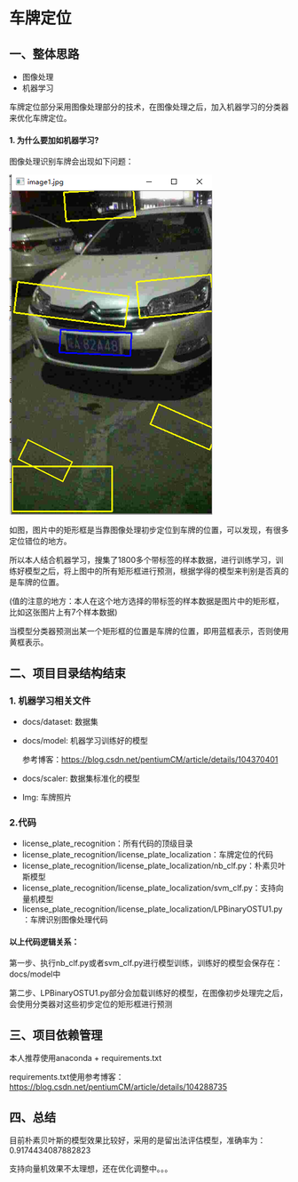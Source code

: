 # 车牌定位
## 一、整体思路
+ 图像处理
+ 机器学习

车牌定位部分采用图像处理部分的技术，在图像处理之后，加入机器学习的分类器来优化车牌定位。

#### 1. **为什么要加如机器学习?**
图像处理识别车牌会出现如下问题：

![](Img/read.jpg)

如图，图片中的矩形框是当靠图像处理初步定位到车牌的位置，可以发现，有很多定位错位的地方。

所以本人结合机器学习，搜集了1800多个带标签的样本数据，进行训练学习，训练好模型之后，将上图中的所有矩形框进行预测，根据学得的模型来判别是否真的是车牌的位置。

(值的注意的地方：本人在这个地方选择的带标签的样本数据是图片中的矩形框，比如这张图片上有7个样本数据)

当模型分类器预测出某一个矩形框的位置是车牌的位置，即用蓝框表示，否则使用黄框表示。

## 二、项目目录结构结束
### 1. 机器学习相关文件
+ docs/dataset: 数据集
+ docs/model: 机器学习训练好的模型
             
    参考博客：https://blog.csdn.net/pentiumCM/article/details/104370401
+ docs/scaler: 数据集标准化的模型

+ Img: 车牌照片

### 2.代码
+ license_plate_recognition：所有代码的顶级目录
+ license_plate_recognition/license_plate_localization：车牌定位的代码
+ license_plate_recognition/license_plate_localization/nb_clf.py：朴素贝叶斯模型
+ license_plate_recognition/license_plate_localization/svm_clf.py：支持向量机模型
+ license_plate_recognition/license_plate_localization/LPBinaryOSTU1.py：车牌识别图像处理代码

#### 以上代码逻辑关系：

第一步、执行nb_clf.py或者svm_clf.py进行模型训练，训练好的模型会保存在：docs/model中

第二步、LPBinaryOSTU1.py部分会加载训练好的模型，在图像初步处理完之后，会使用分类器对这些初步定位的矩形框进行预测


## 三、项目依赖管理
本人推荐使用anaconda + requirements.txt

requirements.txt使用参考博客：https://blog.csdn.net/pentiumCM/article/details/104288735

## 四、总结
目前朴素贝叶斯的模型效果比较好，采用的是留出法评估模型，准确率为：0.9174434087882823

支持向量机效果不太理想，还在优化调整中。。。



